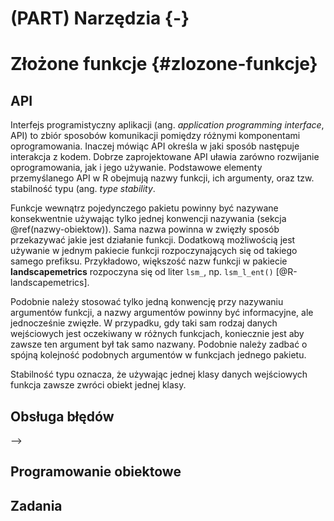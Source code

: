 
# (PART) Narzędzia {-}

# Złożone funkcje {#zlozone-funkcje}

<!-- intro -->
<!-- solve a single problem -->
<!-- type stability -->

<!-- 07-oo https://blog.rstudio.com/2019/02/06/rstudio-conf-2019-workshops/ -->

<!-- https://arxiv.org/pdf/1409.3531.pdf -->

## API

Interfejs programistyczny aplikacji (ang. *application programming interface*, API) to zbiór sposobów komunikacji pomiędzy różnymi komponentami oprogramowania.
Inaczej mówiąc API określa w jaki sposób następuje interakcja z kodem.
Dobrze zaprojektowane API uławia zarówno rozwijanie oprogramowania, jak i jego używanie.
Podstawowe elementy przemyślanego API w R obejmują nazwy funkcji, ich argumenty, oraz tzw. stabilność typu (ang. *type stability*.

Funkcje wewnątrz pojedynczego pakietu powinny być nazywane konsekwentnie używając tylko jednej konwencji nazywania (sekcja \@ref(nazwy-obiektow)).
Sama nazwa powinna w zwięzły sposób przekazywać jakie jest działanie funkcji. 
Dodatkową możliwością jest używanie w jednym pakiecie funkcji rozpoczynających się od takiego samego prefiksu. 
Przykładowo, większość nazw funkcji w pakiecie **landscapemetrics** rozpoczyna się od liter `lsm_`, np. `lsm_l_ent()` [@R-landscapemetrics].

Podobnie należy stosować tylko jedną konwencję przy nazywaniu argumentów funkcji, a nazwy argumentów powinny być informacyjne, ale jednocześnie zwięzłe.
W przypadku, gdy taki sam rodzaj danych wejściowych jest oczekiwany w różnych funkcjach, koniecznie jest aby zawsze ten argument był tak samo nazwany.
Podobnie należy zadbać o spójną kolejność podobnych argumentów w funkcjach jednego pakietu.

Stabilność typu oznacza, że używając jednej klasy danych wejściowych funkcja zawsze zwróci obiekt jednej klasy. 
<!-- Przykładowo... -->

## Obsługa błędów

<!-- fail fast -->
<!-- informative errors -->

<!-- stop() + if() -->
<!-- warning() -->
<!-- message -->
<!-- + examples -->
<!-- tworzenie wiadomości, warnings, errors -->
<!-- http://jarekj.home.amu.edu.pl/wp-content/uploads/2018/10/006_wyjatki.html --> -->


## Programowanie obiektowe

<!-- s3 s4 etc -->
<!-- methods -->
<!-- scope - http://jarekj.home.amu.edu.pl/wp-content/uploads/2018/11/005_funkcje.html -->
<!-- lexical scoping https://adv-r.hadley.nz/functions.html -->

## Zadania
